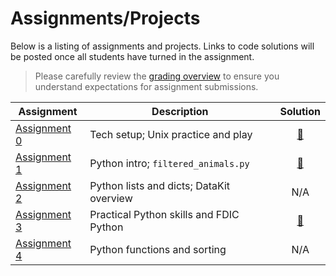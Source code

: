 # Assignments/Projects

Below is a listing of assignments and projects. Links to code solutions will be posted once all students have turned in the assignment.

> Please carefully review the [grading overview](grading.md) to ensure you understand expectations for assignment submissions.

Assignment|Description|Solution
----------|-----------|:-----:
[Assignment 0][] | Tech setup; Unix practice and play | [:link:](https://github.com/zstumgoren/stanford-progj-2023-solutions/blob/main/failed_banks_ca.sh)
[Assignment 1][] | Python intro; `filtered_animals.py` | [:link:](https://github.com/zstumgoren/stanford-progj-2023-solutions/blob/main/filtered_animals.py)
[Assignment 2][] | Python lists and dicts; DataKit overview | N/A
[Assignment 3][] | Practical Python skills and FDIC Python | [:link:](https://github.com/zstumgoren/stanford-progj-2023-solutions/tree/main/fdic_py)
[Assignment 4][] | Python functions and sorting | N/A



[Assignment 0]: bash_intro.md
[Assignment 1]: python_intro.md
[Assignment 2]: python_lists_dicts.md
[Assignment 3]: libraries_and_fdic_py.md
[Assignment 4]: python_functions_sorting.md
[Assignment 5]: senate_compromisers.md
[Assignment 6]: final_project_story_idea.md
[Assignment 7]: final_project_story_idea.md
[Assignment 8]: first_notebook.md
[Assignment 9]: dj_intro.md

[FDA Recalls]: /projects/fda_recall_entities.md
[Final Project]: /projects/sf_data_analysis.md
